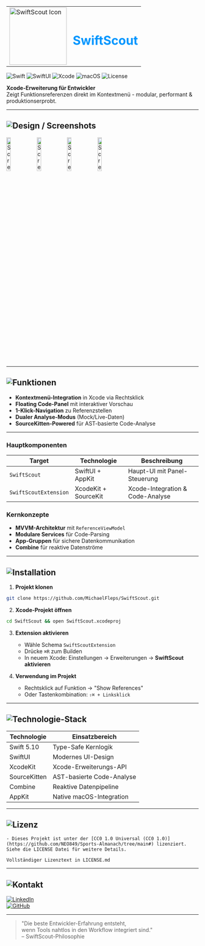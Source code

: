 <table>
  <tr>   
    <td>
      <img src="Assets/ExtensionIcon.png" alt="SwiftScout Icon" width="150" />
    </td>
    <td>
      <h1 style="color: #0096FF;">SwiftScout</h1>
    </td>
  </tr>
</table>

![Swift](https://img.shields.io/badge/Swift-5.10-0096FF?logo=swift&logoColor=black)
![SwiftUI](https://img.shields.io/badge/SwiftUI-3.0-0096FF?logo=swift&logoColor=black)
![Xcode](https://img.shields.io/badge/Xcode-15+-0096FF?logo=xcode&logoColor=black)
![macOS](https://img.shields.io/badge/macOS-12+-0096FF?logo=apple&logoColor=black)
![License](https://img.shields.io/badge/License-MIT-0096FF?logo=open-source-initiative&logoColor=black)

**Xcode-Erweiterung für Entwickler**  
Zeigt Funktionsreferenzen direkt im Kontextmenü - modular, performant & produktionserprobt.

---

## ![Design / Screenshots](https://img.shields.io/badge/Design-%230096FF?style=for-the-badge&logo=none)

<div>
  <img src="Assets/ExtensionIcon.png" alt="Screenshot 1" width="15%" />
  <img src="Assets/ExtensionIcon.png" alt="Screenshot 2" width="15%" />
  <img src="Assets/ExtensionIcon.png" alt="Screenshot 3" width="15%" />
  <img src="Assets/ExtensionIcon.png" alt="Screenshot 4" width="15%" />
</div>

---

## ![Funktionen](https://img.shields.io/badge/Funktionen-%230096FF?style=for-the-badge&logo=none)

- **Kontextmenü-Integration** in Xcode via Rechtsklick
- **Floating Code-Panel** mit interaktiver Vorschau
- **1-Klick-Navigation** zu Referenzstellen
- **Dualer Analyse-Modus** (Mock/Live-Daten)
- **SourceKitten-Powered** für AST-basierte Code-Analyse

---

### Hauptkomponenten

| Target                | Technologie          | Beschreibung                      |
|-----------------------|----------------------|-----------------------------------|
| `SwiftScout`          | SwiftUI + AppKit     | Haupt-UI mit Panel-Steuerung      |
| `SwiftScoutExtension` | XcodeKit + SourceKit | Xcode-Integration & Code-Analyse  |

### Kernkonzepte
- **MVVM-Architektur** mit `ReferenceViewModel`
- **Modulare Services** für Code-Parsing
- **App-Gruppen** für sichere Datenkommunikation
- **Combine** für reaktive Datenströme

---

## ![Installation](https://img.shields.io/badge/Installation-%230096FF?style=for-the-badge&logo=none)

1. **Projekt klonen**
```bash
git clone https://github.com/MichaelFleps/SwiftScout.git
```

2. **Xcode-Projekt öffnen**
```bash
cd SwiftScout && open SwiftScout.xcodeproj
```

3. **Extension aktivieren**
   - Wähle Schema `SwiftScoutExtension`
   - Drücke `⌘R` zum Builden
   - In neuem Xcode: Einstellungen → Erweiterungen → **SwiftScout aktivieren**

4. **Verwendung im Projekt**
   - Rechtsklick auf Funktion → "Show References"
   - Oder Tastenkombination: `⇧⌘ + Linksklick`

---

## ![Technologie-Stack](https://img.shields.io/badge/Technologie--Stack-%230096FF?style=for-the-badge&logo=none)

| Technologie       | Einsatzbereich               |
|-------------------|------------------------------|
| Swift 5.10        | Type-Safe Kernlogik          |
| SwiftUI           | Modernes UI-Design           |
| XcodeKit          | Xcode-Erweiterungs-API       |
| SourceKitten      | AST-basierte Code-Analyse    |
| Combine           | Reaktive Datenpipeline       |
| AppKit            | Native macOS-Integration     |

---

## ![Lizenz](https://img.shields.io/badge/Lizenz-%230096FF?style=for-the-badge&logo=none)

```text
- Dieses Projekt ist unter der [CC0 1.0 Universal (CC0 1.0)](https://github.com/NEO849/Sports-Almanach/tree/main#) lizenziert. Siehe die LICENSE Datei für weitere Details.

Vollständiger Lizenztext in LICENSE.md
```

---

## ![Kontakt](https://img.shields.io/badge/Kontakt-%230096FF?style=for-the-badge&logo=none)

[![LinkedIn](https://img.shields.io/badge/LinkedIn-Michael_Fleps-0096FF?logo=linkedin)](https://www.linkedin.com/in/michael-fleps-neo849/)  
[![GitHub](https://img.shields.io/badge/GitHub-@MichaelFleps-0096FF?logo=github)](https://github.com/MichaelFleps)

---

> "Die beste Entwickler-Erfahrung entsteht,  
> wenn Tools nahtlos in den Workflow integriert sind."  
> – SwiftScout-Philosophie
